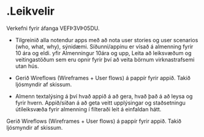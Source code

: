 # .Leikvelir
Verkefni fyrir áfanga VEFÞ3VÞ05DU.

* Tilgreinið alla notendur apps með að nota user stories og user scenarios (who, what, why), sýnidæmi.
  Síðunni/appinu er vísað á almenning fyrir 10 ára og eldi. yfir
  Almenningur 10ára og upp, Leita að leiksvæðum og veitingastöðum sem eru opnir fyrir því að veita börnum virknastrafsemi utan hús.

* Gerið Wireflows (Wireframes + User flows) á pappír fyrir appið. Takið ljósmyndir af skissum.
  
* Almenn textalýsing á því hvað appið á að gera, hvað það á að leysa og fyrir hvern.
  Appið/síðan á að geta veitt upplýsingar og staðsetningu útileiksvæða fyrir almenning í filteraði leit á einfaldan hátt.

Gerið Wireflows (Wireframes + User flows) á pappír fyrir appið. Takið ljósmyndir af skissum.
